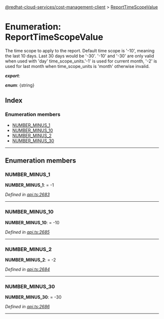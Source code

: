 [@redhat-cloud-services/cost-management-client](../README.md) > [ReportTimeScopeValue](../enums/reporttimescopevalue.md)

# Enumeration: ReportTimeScopeValue

The time scope to apply to the report. Default time scope is '-10', meaning the last 10 days. Last 30 days would be '-30'. '-10' and '-30' are only valid when used with 'day' time\_scope\_units.'-1' is used for current month, '-2' is used for last month when time\_scope\_units is 'month' otherwise invalid.

*__export__*: 

*__enum__*: {string}

## Index

### Enumeration members

* [NUMBER_MINUS_1](reporttimescopevalue.md#number_minus_1)
* [NUMBER_MINUS_10](reporttimescopevalue.md#number_minus_10)
* [NUMBER_MINUS_2](reporttimescopevalue.md#number_minus_2)
* [NUMBER_MINUS_30](reporttimescopevalue.md#number_minus_30)

---

## Enumeration members

<a id="number_minus_1"></a>

###  NUMBER_MINUS_1

**NUMBER_MINUS_1**:  =  -1

*Defined in [api.ts:2683](https://github.com/karelhala/javascript-clients/blob/master/packages/cost-management/api.ts#L2683)*

___
<a id="number_minus_10"></a>

###  NUMBER_MINUS_10

**NUMBER_MINUS_10**:  =  -10

*Defined in [api.ts:2685](https://github.com/karelhala/javascript-clients/blob/master/packages/cost-management/api.ts#L2685)*

___
<a id="number_minus_2"></a>

###  NUMBER_MINUS_2

**NUMBER_MINUS_2**:  =  -2

*Defined in [api.ts:2684](https://github.com/karelhala/javascript-clients/blob/master/packages/cost-management/api.ts#L2684)*

___
<a id="number_minus_30"></a>

###  NUMBER_MINUS_30

**NUMBER_MINUS_30**:  =  -30

*Defined in [api.ts:2686](https://github.com/karelhala/javascript-clients/blob/master/packages/cost-management/api.ts#L2686)*

___

